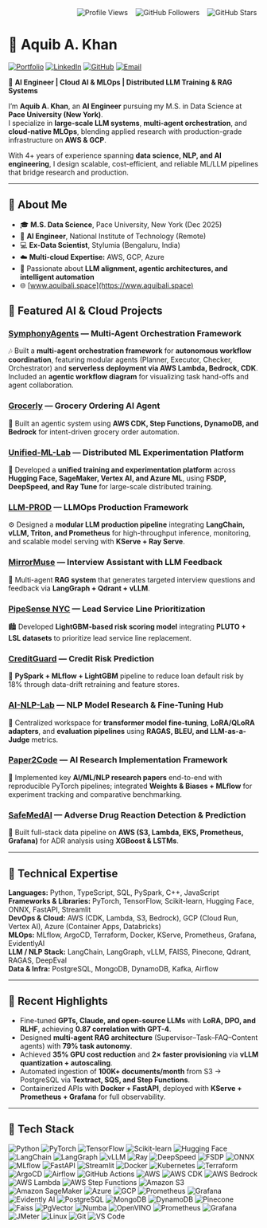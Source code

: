 <div align="left">
  <marquee behavior="alternate" scrollamount="3">
    <img src="https://komarev.com/ghpvc/?username=smaliaquib&color=blue" alt="Profile Views" />
    &nbsp;&nbsp;
    <img src="https://img.shields.io/github/followers/smaliaquib?style=social" alt="GitHub Followers" />
    &nbsp;&nbsp;
    <img src="https://img.shields.io/github/stars/smaliaquib?style=social" alt="GitHub Stars" />
  </marquee>
</div>

# 👋 Aquib A. Khan

[![Portfolio](https://img.shields.io/badge/Portfolio-000000?style=flat-square&logo=vercel&logoColor=white)](https://www.aquibali.space)
[![LinkedIn](https://img.shields.io/badge/LinkedIn-0A66C2?style=flat-square&logo=linkedin&logoColor=white)](https://www.linkedin.com/in/smaliaquib)
[![GitHub](https://img.shields.io/badge/GitHub-181717?style=flat-square&logo=github&logoColor=white)](https://github.com/smaliaquib)
[![Email](https://img.shields.io/badge/Email-D14836?style=flat-square&logo=gmail&logoColor=white)](mailto:aquibalicool3@gmail.com)

🤖 **AI Engineer | Cloud AI & MLOps | Distributed LLM Training & RAG Systems**

I’m **Aquib A. Khan**, an **AI Engineer** pursuing my M.S. in Data Science at **Pace University (New York)**.  
I specialize in **large-scale LLM systems**, **multi-agent orchestration**, and **cloud-native MLOps**, blending applied research with production-grade infrastructure on **AWS & GCP**.  

With 4+ years of experience spanning **data science, NLP, and AI engineering**, I design scalable, cost-efficient, and reliable ML/LLM pipelines that bridge research and production.

---

## 🧠 About Me

- 🎓 **M.S. Data Science**, Pace University, New York (Dec 2025)  
- 💼 **AI Engineer**, National Institute of Technology (Remote)  
- 💻 **Ex-Data Scientist**, Stylumia (Bengaluru, India)  
- ☁️ **Multi-cloud Expertise:** AWS, GCP, Azure  
- 🎯 Passionate about **LLM alignment, agentic architectures, and intelligent automation**  
- 🌐 [www.aquibali.space](https://www.aquibali.space)


## 🚀 Featured AI & Cloud Projects

### [SymphonyAgents](https://github.com/smaliaquib/SymphonyAgents) — Multi-Agent Orchestration Framework

🎶 Built a **multi-agent orchestration framework** for **autonomous workflow coordination**, featuring modular agents (Planner, Executor, Checker, Orchestrator) and **serverless deployment via AWS Lambda, Bedrock, CDK**. Included an **agentic workflow diagram** for visualizing task hand-offs and agent collaboration.

### [Grocerly](https://github.com/smaliaquib/Grocerly) — Grocery Ordering AI Agent  
🛒 Built an agentic system using **AWS CDK, Step Functions, DynamoDB, and Bedrock** for intent-driven grocery order automation.

### [Unified-ML-Lab](https://github.com/smaliaquib/unified-ml-lab) — Distributed ML Experimentation Platform  
🧩 Developed a **unified training and experimentation platform** across **Hugging Face, SageMaker, Vertex AI, and Azure ML**, using **FSDP, DeepSpeed, and Ray Tune** for large-scale distributed training.

### [LLM-PROD](https://github.com/smaliaquib/LLM-PROD) — LLMOps Production Framework  
⚙️ Designed a **modular LLM production pipeline** integrating **LangChain, vLLM, Triton, and Prometheus** for high-throughput inference, monitoring, and scalable model serving with **KServe + Ray Serve**.

### [MirrorMuse](https://github.com/smaliaquib/MirrorMuse) — Interview Assistant with LLM Feedback  
💬 Multi-agent **RAG system** that generates targeted interview questions and feedback via **LangGraph + Qdrant + vLLM**.

### [PipeSense NYC](https://github.com/smaliaquib/unified-ml-lab) — Lead Service Line Prioritization  
🏙️ Developed **LightGBM-based risk scoring model** integrating **PLUTO + LSL datasets** to prioritize lead service line replacement.

### [CreditGuard](https://github.com/smaliaquib/CreditGuard) — Credit Risk Prediction  
🏦 **PySpark + MLflow + LightGBM** pipeline to reduce loan default risk by 18% through data-drift retraining and feature stores.


### [AI-NLP-Lab](https://github.com/smaliaquib/AI-NLP-Lab) — NLP Model Research & Fine-Tuning Hub  
🧠 Centralized workspace for **transformer model fine-tuning**, **LoRA/QLoRA adapters**, and **evaluation pipelines** using **RAGAS, BLEU, and LLM-as-a-Judge** metrics.

### [Paper2Code](https://github.com/smaliaquib/Paper2Code) — AI Research Implementation Framework  
📄 Implemented key **AI/ML/NLP research papers** end-to-end with reproducible PyTorch pipelines; integrated **Weights & Biases + MLflow** for experiment tracking and comparative benchmarking.

### [SafeMedAI](https://github.com/smaliaquib/SafeMedAI) — Adverse Drug Reaction Detection & Prediction  
🧬 Built full-stack data pipeline on **AWS (S3, Lambda, EKS, Prometheus, Grafana)** for ADR analysis using **XGBoost & LSTMs**.

---


## 🧩 Technical Expertise

**Languages:** Python, TypeScript, SQL, PySpark, C++, JavaScript  
**Frameworks & Libraries:** PyTorch, TensorFlow, Scikit-learn, Hugging Face, ONNX, FastAPI, Streamlit  
**DevOps & Cloud:** AWS (CDK, Lambda, S3, Bedrock), GCP (Cloud Run, Vertex AI), Azure (Container Apps, Databricks)  
**MLOps:** MLflow, ArgoCD, Terraform, Docker, KServe, Prometheus, Grafana, EvidentlyAI  
**LLM / NLP Stack:** LangChain, LangGraph, vLLM, FAISS, Pinecone, Qdrant, RAGAS, DeepEval  
**Data & Infra:** PostgreSQL, MongoDB, DynamoDB, Kafka, Airflow  

---

## 🧪 Recent Highlights

- Fine-tuned **GPTs, Claude, and open-source LLMs** with **LoRA, DPO, and RLHF**, achieving **0.87 correlation with GPT-4**.  
- Designed **multi-agent RAG architecture** (Supervisor–Task–FAQ–Content agents) with **79% task autonomy**.  
- Achieved **35% GPU cost reduction** and **2× faster provisioning** via **vLLM quantization + autoscaling**.  
- Automated ingestion of **100K+ documents/month** from S3 → PostgreSQL via **Textract, SQS, and Step Functions**.  
- Containerized APIs with **Docker + FastAPI**, deployed with **KServe + Prometheus + Grafana** for full observability.  

---

## 🧰 Tech Stack  

![Python](https://img.shields.io/badge/Python-3776AB?style=for-the-badge&logo=python)
![PyTorch](https://img.shields.io/badge/PyTorch-EE4C2C?style=for-the-badge&logo=pytorch)
![TensorFlow](https://img.shields.io/badge/TensorFlow-FF6F00?style=for-the-badge&logo=tensorflow)
![Scikit-learn](https://img.shields.io/badge/Scikit--learn-F7931E?style=for-the-badge&logo=scikitlearn)
![Hugging Face](https://img.shields.io/badge/Hugging%20Face-FFD54F?style=for-the-badge&logo=huggingface)
![LangChain](https://img.shields.io/badge/LangChain-FF9900?style=for-the-badge)
![LangGraph](https://img.shields.io/badge/LangGraph-4A90E2?style=for-the-badge)
![vLLM](https://img.shields.io/badge/vLLM-000000?style=for-the-badge)
![Ray](https://img.shields.io/badge/Ray-0288D1?style=for-the-badge)
![DeepSpeed](https://img.shields.io/badge/DeepSpeed-00897B?style=for-the-badge)
![FSDP](https://img.shields.io/badge/FSDP-607D8B?style=for-the-badge)
![ONNX](https://img.shields.io/badge/ONNX-005CED?style=for-the-badge&logo=onnx)
![MLflow](https://img.shields.io/badge/MLflow-0194E2?style=for-the-badge&logo=mlflow)
![FastAPI](https://img.shields.io/badge/FastAPI-009688?style=for-the-badge&logo=fastapi)
![Streamlit](https://img.shields.io/badge/Streamlit-FF4B4B?style=for-the-badge&logo=streamlit)
![Docker](https://img.shields.io/badge/Docker-2496ED?style=for-the-badge&logo=docker)
![Kubernetes](https://img.shields.io/badge/Kubernetes-326CE5?style=for-the-badge&logo=kubernetes)
![Terraform](https://img.shields.io/badge/Terraform-844FBA?style=for-the-badge&logo=terraform)
![ArgoCD](https://img.shields.io/badge/ArgoCD-F47C2C?style=for-the-badge)
![Airflow](https://img.shields.io/badge/Airflow-017CEE?style=for-the-badge&logo=apacheairflow)
![GitHub Actions](https://img.shields.io/badge/GitHub%20Actions-2088FF?style=for-the-badge&logo=githubactions)
![AWS](https://img.shields.io/badge/AWS-FF9900?style=for-the-badge&logo=amazonaws)
![AWS CDK](https://img.shields.io/badge/AWS%20CDK-232F3E?style=for-the-badge&logo=awsamplify)
![AWS Bedrock](https://img.shields.io/badge/AWS%20Bedrock-FF9900?style=for-the-badge)
![AWS Lambda](https://img.shields.io/badge/AWS%20Lambda-FF9900?style=for-the-badge&logo=awslambda)
![AWS Step Functions](https://img.shields.io/badge/AWS%20Step%20Functions-232F3E?style=for-the-badge)
![Amazon S3](https://img.shields.io/badge/Amazon%20S3-569A31?style=for-the-badge&logo=amazons3)
![Amazon SageMaker](https://img.shields.io/badge/Amazon%20SageMaker-232F3E?style=for-the-badge&logo=amazonsagemaker)
![Azure](https://img.shields.io/badge/Azure-0078D4?style=for-the-badge&logo=microsoftazure)
![GCP](https://img.shields.io/badge/GCP-4285F4?style=for-the-badge&logo=googlecloud)
![Prometheus](https://img.shields.io/badge/Prometheus-E6522C?style=for-the-badge&logo=prometheus)
![Grafana](https://img.shields.io/badge/Grafana-F46800?style=for-the-badge&logo=grafana)
![Evidently AI](https://img.shields.io/badge/Evidently%20AI-000000?style=for-the-badge)
![PostgreSQL](https://img.shields.io/badge/PostgreSQL-316192?style=for-the-badge&logo=postgresql)
![MongoDB](https://img.shields.io/badge/MongoDB-47A248?style=for-the-badge&logo=mongodb)
![DynamoDB](https://img.shields.io/badge/DynamoDB-4053D6?style=for-the-badge&logo=amazondynamodb)
![Pinecone](https://img.shields.io/badge/Pinecone-00A699?style=for-the-badge)
![Faiss](https://img.shields.io/badge/Faiss-263238?style=for-the-badge)
![PgVector](https://img.shields.io/badge/PgVector-008080?style=for-the-badge)
![Numba](https://img.shields.io/badge/Numba-00BFA5?style=for-the-badge)
![OpenVINO](https://img.shields.io/badge/OpenVINO-0071C5?style=for-the-badge)
![Prometheus](https://img.shields.io/badge/Prometheus-E6522C?style=for-the-badge&logo=prometheus)
![Grafana](https://img.shields.io/badge/Grafana-F46800?style=for-the-badge&logo=grafana)
![JMeter](https://img.shields.io/badge/Apache%20JMeter-D22128?style=for-the-badge&logo=apache)
![Linux](https://img.shields.io/badge/Linux-FCC624?style=for-the-badge&logo=linux)
![Git](https://img.shields.io/badge/Git-F05032?style=for-the-badge&logo=git)
![VS Code](https://img.shields.io/badge/VS%20Code-007ACC?style=for-the-badge&logo=visualstudiocode)
